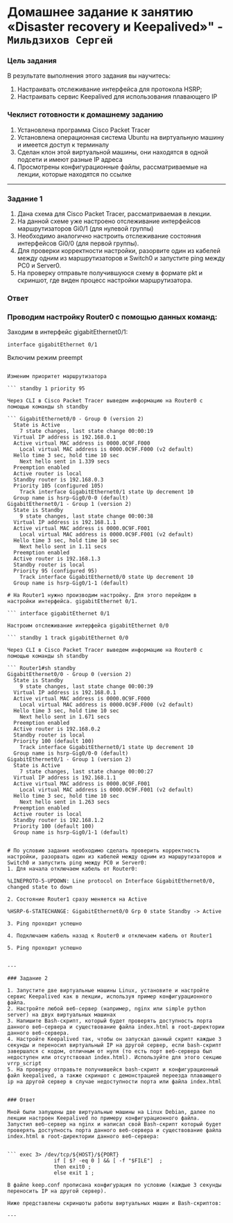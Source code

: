 # Домашнее задание к занятию «Disaster recovery и Keepalived»" - `Мильдзихов Сергей`


### Цель задания

В результате выполнения этого задания вы научитесь:

1. Настраивать отслеживание интерфейса для протокола HSRP;
2. Настраивать сервис Keepalived для использования плавающего IP



### Чеклист готовности к домашнему заданию

1. Установлена программа Cisco Packet Tracer
2. Установлена операционная система Ubuntu на виртуальную машину и имеется доступ к терминалу
3. Сделан клон этой виртуальной машины, они находятся в одной подсети и имеют разные IP адреса
4. Просмотрены конфигурационные файлы, рассматриваемые на лекции, которые находятся по ссылке

---

### Задание 1

1. Дана схема для Cisco Packet Tracer, рассматриваемая в лекции.
2. На данной схеме уже настроено отслеживание интерфейсов маршрутизаторов Gi0/1 (для нулевой группы)
3. Необходимо аналогично настроить отслеживание состояния интерфейсов Gi0/0 (для первой группы).
4. Для проверки корректности настройки, разорвите один из кабелей между одним из маршрутизаторов и Switch0 и запустите ping между PC0 и Server0.
5. На проверку отправьте получившуюся схему в формате pkt и скриншот, где виден процесс настройки маршрутизатора.

### Ответ


### Проводим настройку Router0 с помощью данных команд:
Заходим в интерфейс gigabitEthernet0/1:

``` interface gigabitEthernet 0/1 ```

Включим режим preempt

``` standby 1 preempt

Изменим приоритет маршрутизатора

``` standby 1 priority 95

Через CLI в Cisco Packet Tracer выведем информацию на Router0 с помощью команды sh standby

``` GigabitEthernet0/0 - Group 0 (version 2)
  State is Active
    7 state changes, last state change 00:00:19
  Virtual IP address is 192.168.0.1
  Active virtual MAC address is 0000.0C9F.F000
    Local virtual MAC address is 0000.0C9F.F000 (v2 default)
  Hello time 3 sec, hold time 10 sec
    Next hello sent in 1.339 secs
  Preemption enabled
  Active router is local
  Standby router is 192.168.0.3
  Priority 105 (configured 105)
    Track interface GigabitEthernet0/1 state Up decrement 10
  Group name is hsrp-Gig0/0-0 (default)
GigabitEthernet0/1 - Group 1 (version 2)
  State is Standby
    9 state changes, last state change 00:00:38
  Virtual IP address is 192.168.1.1
  Active virtual MAC address is 0000.0C9F.F001
    Local virtual MAC address is 0000.0C9F.F001 (v2 default)
  Hello time 3 sec, hold time 10 sec
    Next hello sent in 1.11 secs
  Preemption enabled
  Active router is 192.168.1.3
  Standby router is local
  Priority 95 (configured 95)
    Track interface GigabitEthernet0/0 state Up decrement 10
  Group name is hsrp-Gig0/1-1 (default)

# На Router1 нужно производим настройку. Для этого перейдем в настройки интерфейса. gigabitEthernet 0/1.

``` interface gigabitEthernet 0/1

Настроим отслеживание интерфейса gigabitEthernet 0/0

``` standby 1 track gigabitEthernet 0/0

Через CLI в Cisco Packet Tracer выведем информацию на Router0 с помощью команды sh standby

``` Router1#sh standby 
GigabitEthernet0/0 - Group 0 (version 2)
  State is Standby
    9 state changes, last state change 00:00:39
  Virtual IP address is 192.168.0.1
  Active virtual MAC address is 0000.0C9F.F000
    Local virtual MAC address is 0000.0C9F.F000 (v2 default)
  Hello time 3 sec, hold time 10 sec
    Next hello sent in 1.671 secs
  Preemption enabled
  Active router is 192.168.0.2
  Standby router is local
  Priority 100 (default 100)
    Track interface GigabitEthernet0/1 state Up decrement 10
  Group name is hsrp-Gig0/0-0 (default)
GigabitEthernet0/1 - Group 1 (version 2)
  State is Active
    7 state changes, last state change 00:00:27
  Virtual IP address is 192.168.1.1
  Active virtual MAC address is 0000.0C9F.F001
    Local virtual MAC address is 0000.0C9F.F001 (v2 default)
  Hello time 3 sec, hold time 10 sec
    Next hello sent in 1.263 secs
  Preemption enabled
  Active router is local
  Standby router is 192.168.1.2
  Priority 100 (default 100)
  Group name is hsrp-Gig0/1-1 (default)


# По условию задания необходимо сделать проверить корректность настройки, разорвать один из кабелей между одним из маршрутизаторов и Switch0 и запустить ping между PC0 и Server0:
1. Для начала отключаем кабель от Router0:

%LINEPROTO-5-UPDOWN: Line protocol on Interface GigabitEthernet0/0, changed state to down

2. Состояние Router1 сразу меняется на Active

%HSRP-6-STATECHANGE: GigabitEthernet0/0 Grp 0 state Standby -> Active

3. Ping проходит успешно

4. Подключаем кабель назад к Router0 и отключаем кабель от Router1

5. Ping проходит успешно


---

### Задание 2

1. Запустите две виртуальные машины Linux, установите и настройте сервис Keepalived как в лекции, используя пример конфигурационного файла.
2. Настройте любой веб-сервер (например, nginx или simple python server) на двух виртуальных машинах
3. Напишите Bash-скрипт, который будет проверять доступность порта данного веб-сервера и существование файла index.html в root-директории данного веб-сервера.
4. Настройте Keepalived так, чтобы он запускал данный скрипт каждые 3 секунды и переносил виртуальный IP на другой сервер, если bash-скрипт завершался с кодом, отличным от нуля (то есть порт веб-сервера был недоступен или отсутствовал index.html). Используйте для этого секцию vrrp_script
5. На проверку отправьте получившейся bash-скрипт и конфигурационный файл keepalived, а также скриншот с демонстрацией переезда плавающего ip на другой сервер в случае недоступности порта или файла index.html


### Ответ

Мной были запущены две виртуальные машины на Linux Debian, далее по лекции настроен Keepalived по примеру конфигурационного файла. Запустил веб-сервер на nginx и написал свой Bash-скрипт который будет проверять доступность порта данного веб-сервера и существование файла index.html в root-директории данного веб-сервера:


``` exec 3> /dev/tcp/${HOST}/${PORT}
               if [ $? -eq 0 ] && [ -f "$FILE"]  ;
               then exit0 ;
               else exit 1 ;

В файле keep.conf прописана конфигурация по условию (каждые 3 секунды переносить IP на другой сервер).

Ниже представлены скриншоты работы виртуальных машин и Bash-скриптов:

---




